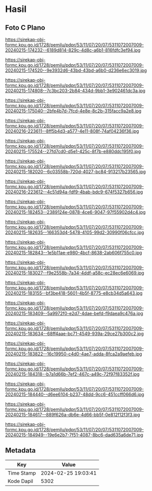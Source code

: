 # Hasil

## Foto C Plano

https://sirekap-obj-formc.kpu.go.id/1728/pemilu/pdpr/53/11/07/20/07/5311072007009-20240215-174232--6189d814-829c-4d8c-a6b1-816fdfc3ef94.jpg

https://sirekap-obj-formc.kpu.go.id/1728/pemilu/pdpr/53/11/07/20/07/5311072007009-20240215-174520--9e3932d6-43bd-43bd-a6b0-d236e6ec3019.jpg

https://sirekap-obj-formc.kpu.go.id/1728/pemilu/pdpr/53/11/07/20/07/5311072007009-20240215-174808--7c3bc203-2b84-434d-9bb1-3e902461dc3a.jpg

https://sirekap-obj-formc.kpu.go.id/1728/pemilu/pdpr/53/11/07/20/07/5311072007009-20240215-175040--2bfe4b7d-7fcd-4e8e-8c2b-315facc9a2e8.jpg

https://sirekap-obj-formc.kpu.go.id/1728/pemilu/pdpr/53/11/07/20/07/5311072007009-20240216-223611--8ff5b4d3-a577-4e11-808f-74af04236f36.jpg

https://sirekap-obj-formc.kpu.go.id/1728/pemilu/pdpr/53/11/07/20/07/5311072007009-20240215-175524--27fd7cd0-d5e1-425c-8f7b-e880ddc195f0.jpg

https://sirekap-obj-formc.kpu.go.id/1728/pemilu/pdpr/53/11/07/20/07/5311072007009-20240215-182020--6c03558b-720d-4027-bc84-913217b23565.jpg

https://sirekap-obj-formc.kpu.go.id/1728/pemilu/pdpr/53/11/07/20/07/5311072007009-20240216-223612--4c51d94a-fdf9-4bab-bdc9-674f5327b656.jpg

https://sirekap-obj-formc.kpu.go.id/1728/pemilu/pdpr/53/11/07/20/07/5311072007009-20240215-182453--2389124e-0878-4ce6-9047-97f55902d4c4.jpg

https://sirekap-obj-formc.kpu.go.id/1728/pemilu/pdpr/53/11/07/20/07/5311072007009-20240215-182635--166353d4-5478-4105-99d2-30990f06cfcc.jpg

https://sirekap-obj-formc.kpu.go.id/1728/pemilu/pdpr/53/11/07/20/07/5311072007009-20240215-182843--1e5b11ae-e980-4bcf-8638-2ab606f755c0.jpg

https://sirekap-obj-formc.kpu.go.id/1728/pemilu/pdpr/53/11/07/20/07/5311072007009-20240215-183027--f9e2558b-7a34-4ddf-a58c-ec28ec6e6069.jpg

https://sirekap-obj-formc.kpu.go.id/1728/pemilu/pdpr/53/11/07/20/07/5311072007009-20240215-183155--bf3be418-5601-4b5f-8775-e8cb34d5a643.jpg

https://sirekap-obj-formc.kpu.go.id/1728/pemilu/pdpr/53/11/07/20/07/5311072007009-20240215-183409--5a9972f0-e2d7-4dae-befd-f9daea9c476a.jpg

https://sirekap-obj-formc.kpu.go.id/1728/pemilu/pdpr/53/11/07/20/07/5311072007009-20240215-183634--68ff4aae-bc71-4549-939a-29ce27b300c2.jpg

https://sirekap-obj-formc.kpu.go.id/1728/pemilu/pdpr/53/11/07/20/07/5311072007009-20240215-183822--16c19950-c4d0-4ae7-adda-8fca2a9aefeb.jpg

https://sirekap-obj-formc.kpu.go.id/1728/pemilu/pdpr/53/11/07/20/07/5311072007009-20240215-184318--b7a1d66b-7ef2-467c-a49c-72f97f83352f.jpg

https://sirekap-obj-formc.kpu.go.id/1728/pemilu/pdpr/53/11/07/20/07/5311072007009-20240215-184440--d6ee6104-b237-48dd-9cc6-451ccff066d6.jpg

https://sirekap-obj-formc.kpu.go.id/1728/pemilu/pdpr/53/11/07/20/07/5311072007009-20240215-184617--889f626a-db6e-4d66-bb5f-0e812f12f3f3.jpg

https://sirekap-obj-formc.kpu.go.id/1728/pemilu/pdpr/53/11/07/20/07/5311072007009-20240215-184949--19e6e2b7-7f51-4087-8bc6-dad635a6de71.jpg


## Metadata

| Key        | Value               |
| ---------- | ------------------- |
| Time Stamp | 2024-02-25 19:03:41 |
| Kode Dapil | 5302                |



